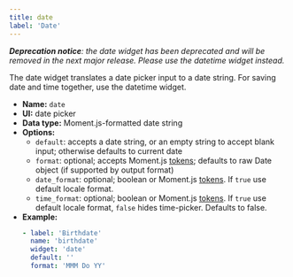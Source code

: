 ```yaml
---
title: date
label: 'Date'
---
```


_**Deprecation notice**: the date widget has been deprecated and will be removed in the next major release. Please use the datetime widget instead._

The date widget translates a date picker input to a date string. For saving date and time together, use the datetime widget.

- **Name:** `date`
- **UI:** date picker
- **Data type:** Moment.js-formatted date string
- **Options:**
  - `default`: accepts a date string, or an empty string to accept blank input; otherwise defaults to current date
  - `format`: optional; accepts Moment.js [tokens](https://momentjs.com/docs/#/parsing/string-format/); defaults to raw Date object (if supported by output format)
  - `date_format`: optional; boolean or Moment.js [tokens](https://momentjs.com/docs/#/parsing/string-format/). If `true` use default locale format.
  - `time_format`: optional; boolean or Moment.js [tokens](https://momentjs.com/docs/#/parsing/string-format/). If `true` use default locale format, `false` hides time-picker. Defaults to false.
- **Example:**
  ```yaml
  - label: 'Birthdate'
    name: 'birthdate'
    widget: 'date'
    default: ''
    format: 'MMM Do YY'
  ```
